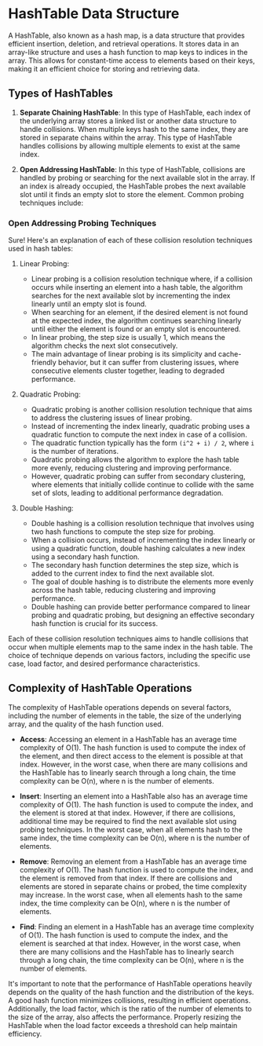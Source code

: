 # HashTable Data Structure

A HashTable, also known as a hash map, is a data structure that provides efficient insertion, deletion, and retrieval operations. It stores data in an array-like structure and uses a hash function to map keys to indices in the array. This allows for constant-time access to elements based on their keys, making it an efficient choice for storing and retrieving data.

## Types of HashTables

1. **Separate Chaining HashTable**: In this type of HashTable, each index of the underlying array stores a linked list or another data structure to handle collisions. When multiple keys hash to the same index, they are stored in separate chains within the array. This type of HashTable handles collisions by allowing multiple elements to exist at the same index.

2. **Open Addressing HashTable**: In this type of HashTable, collisions are handled by probing or searching for the next available slot in the array. If an index is already occupied, the HashTable probes the next available slot until it finds an empty slot to store the element. Common probing techniques include:

### Open Addressing Probing Techniques
Sure! Here's an explanation of each of these collision resolution techniques used in hash tables:

1. Linear Probing:
   - Linear probing is a collision resolution technique where, if a collision occurs while inserting an element into a hash table, the algorithm searches for the next available slot by incrementing the index linearly until an empty slot is found.
   - When searching for an element, if the desired element is not found at the expected index, the algorithm continues searching linearly until either the element is found or an empty slot is encountered.
   - In linear probing, the step size is usually 1, which means the algorithm checks the next slot consecutively.
   - The main advantage of linear probing is its simplicity and cache-friendly behavior, but it can suffer from clustering issues, where consecutive elements cluster together, leading to degraded performance.

2. Quadratic Probing:
   - Quadratic probing is another collision resolution technique that aims to address the clustering issues of linear probing.
   - Instead of incrementing the index linearly, quadratic probing uses a quadratic function to compute the next index in case of a collision.
   - The quadratic function typically has the form `(i^2 + i) / 2`, where `i` is the number of iterations.
   - Quadratic probing allows the algorithm to explore the hash table more evenly, reducing clustering and improving performance.
   - However, quadratic probing can suffer from secondary clustering, where elements that initially collide continue to collide with the same set of slots, leading to additional performance degradation.

3. Double Hashing:
   - Double hashing is a collision resolution technique that involves using two hash functions to compute the step size for probing.
   - When a collision occurs, instead of incrementing the index linearly or using a quadratic function, double hashing calculates a new index using a secondary hash function.
   - The secondary hash function determines the step size, which is added to the current index to find the next available slot.
   - The goal of double hashing is to distribute the elements more evenly across the hash table, reducing clustering and improving performance.
   - Double hashing can provide better performance compared to linear probing and quadratic probing, but designing an effective secondary hash function is crucial for its success.

Each of these collision resolution techniques aims to handle collisions that occur when multiple elements map to the same index in the hash table. The choice of technique depends on various factors, including the specific use case, load factor, and desired performance characteristics.

## Complexity of HashTable Operations

The complexity of HashTable operations depends on several factors, including the number of elements in the table, the size of the underlying array, and the quality of the hash function used.

- **Access**: Accessing an element in a HashTable has an average time complexity of O(1). The hash function is used to compute the index of the element, and then direct access to the element is possible at that index. However, in the worst case, when there are many collisions and the HashTable has to linearly search through a long chain, the time complexity can be O(n), where n is the number of elements.

- **Insert**: Inserting an element into a HashTable also has an average time complexity of O(1). The hash function is used to compute the index, and the element is stored at that index. However, if there are collisions, additional time may be required to find the next available slot using probing techniques. In the worst case, when all elements hash to the same index, the time complexity can be O(n), where n is the number of elements.

- **Remove**: Removing an element from a HashTable has an average time complexity of O(1). The hash function is used to compute the index, and the element is removed from that index. If there are collisions and elements are stored in separate chains or probed, the time complexity may increase. In the worst case, when all elements hash to the same index, the time complexity can be O(n), where n is the number of elements.

- **Find**: Finding an element in a HashTable has an average time complexity of O(1). The hash function is used to compute the index, and the element is searched at that index. However, in the worst case, when there are many collisions and the HashTable has to linearly search through a long chain, the time complexity can be O(n), where n is the number of elements.

It's important to note that the performance of HashTable operations heavily depends on the quality of the hash function and the distribution of the keys. A good hash function minimizes collisions, resulting in efficient operations. Additionally, the load factor, which is the ratio of the number of elements to the size of the array, also affects the performance. Properly resizing the HashTable when the load factor exceeds a threshold can help maintain efficiency.